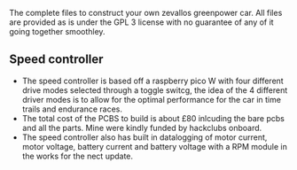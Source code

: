 The complete files to construct your own zevallos greenpower car. All files are provided as is under the GPL 3 license with no guarantee of any of it going together smoothley. 



## Speed controller

- The speed controller is based off a raspberry pico W with four different drive modes selected through a toggle switcg, the idea of the 4 different driver modes is to allow for the optimal performance for the car in time trails and endurance races.
- The total cost of the PCBS to build is about £80 inlcuding the bare pcbs and all the parts. Mine were kindly funded by hackclubs onboard.
- The speed controller also has built in datalogging of motor current, motor voltage, battery current and battery voltage with a RPM module in the works for the nect update.
